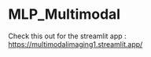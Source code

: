 # MLP_Multimodal

Check this out for the streamlit app :
https://multimodalimaging1.streamlit.app/ 
